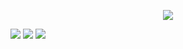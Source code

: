 
<p align="center">
  <picture>
    <source
      srcset="https://github-profile-trophy.vercel.app/?username=eymeen&no-bg=true&no-frame=true&theme=onestar&rank=-C,-B&margin-w=70" 
      media="(prefers-color-scheme: dark)"
    />
    <source
      srcset="https://github-profile-trophy.vercel.app/?username=eymeen&no-bg=true&no-frame=true&theme=onestar&rank=-C,-B&margin-w=70"
      media="(prefers-color-scheme: light), (prefers-color-scheme: no-preference)"
    />
    <img src="https://github-profile-trophy.vercel.app/?username=eymeen&no-bg=true&no-frame=true&theme=onestar&rank=-C,-B&margin-w=70" />
  </picture>
</p>


<picture>
  <source
    srcset="https://github-readme-streak-stats.herokuapp.com?user=eymeen&background=0E1511&border=0DD754&ring=0DD754&fire=F34DD7&currStreakNum=9489F3&sideNums=9489F3&currStreakLabel=FFFFFF&sideLabels=FFFFFF&dates=CCCCCC&stroke=0DD754" 
    media="(prefers-color-scheme: dark)"
  />
  <source
    srcset="https://github-readme-streak-stats.herokuapp.com/?user=eymeen&background=B5D9C1&border=0E1511&ring=0E1511&fire=D08E0E&currStreakNum=0DD754&sideNums=0DD754&currStreakLabel=000000&sideLabels=000000&dates=2A2A2A&stroke=0E1511"
    media="(prefers-color-scheme: light), (prefers-color-scheme: no-preference)"
  />
  <img src="https://github-readme-streak-stats.herokuapp.com?user=eymeen&background=0E1511&border=0DD754&ring=0DD754&fire=F34DD7&currStreakNum=9489F3&sideNums=9489F3&currStreakLabel=FFFFFF&sideLabels=FFFFFF&dates=CCCCCC&stroke=0DD754" />
</picture>

<!--&rank_icon=percentile&locale=ar-->
<picture>
  <source
    srcset="https://github-readme-stats.vercel.app/api?username=eymeen&show_icons=true&bg_color=0E1511&title_color=B5D9C1&text_color=FFFFFF&icon_color=0DD754&border_color=0DD754&include_all_commits=true&show=reviews,discussions_started,discussions_answered,prs_merged,prs_merged_percentage&rank_icon=github&custom_title=King%20Ayman%27s%20GitHub%20Stats&cache_seconds=21600" 
    media="(prefers-color-scheme: dark)"
  />
  <source
    srcset="https://github-readme-stats.vercel.app/api?username=eymeen&show_icons=true&bg_color=B5D9C1&title_color=0E1511&text_color=000000&icon_color=0E1511&border_color=0DD754&include_all_commits=true&show=reviews,discussions_started,discussions_answered,prs_merged,prs_merged_percentage&rank_icon=github&custom_title=King%20Ayman%27s%20GitHub%20Stats&cache_seconds=21600"
    media="(prefers-color-scheme: light), (prefers-color-scheme: no-preference)"
  />
  <img src="https://github-readme-stats.vercel.app/api?username=eymeen&show_icons=true&bg_color=0E1511&title_color=B5D9C1&text_color=FFFFFF&icon_color=0DD754&border_color=0DD754&include_all_commits=true&show=reviews,discussions_started,discussions_answered,prs_merged,prs_merged_percentage&rank_icon=github&custom_title=King%20Ayman%27s%20GitHub%20Stats&cache_seconds=21600" />
</picture>





<picture>
  <source
    srcset="https://github-readme-stats.vercel.app/api/top-langs/?username=eymeen&show_icons=true&bg_color=0E1511&title_color=B5D9C1&text_color=FFFFFF&icon_color=0DD754&border_color=0DD754&layout=donut" 
    media="(prefers-color-scheme: dark)"
  />
  <source
    srcset="https://github-readme-stats.vercel.app/api/top-langs/?username=eymeen&show_icons=true&bg_color=B5D9C1&title_color=0E1511&text_color=000000&icon_color=0E1511&border_color=0DD754&layout=donut"
    media="(prefers-color-scheme: light), (prefers-color-scheme: no-preference)"
  />
  <img src="https://github-readme-stats.vercel.app/api/top-langs/?username=eymeen&show_icons=true&bg_color=0E1511&title_color=B5D9C1&text_color=FFFFFF&icon_color=0DD754&border_color=0DD754&layout=donut" />
</picture>

